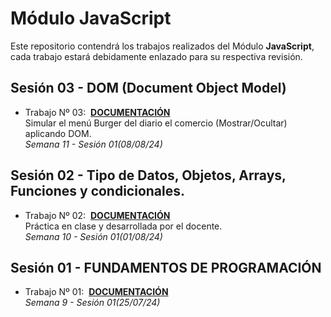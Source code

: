# Módulo JavaScript
Este repositorio contendrá los trabajos realizados del Módulo **JavaScript**, cada trabajo estará debidamente enlazado para su respectiva revisión. 


## Sesión 03 - DOM (Document Object Model)

- Trabajo Nº 03:&nbsp;&nbsp;[**DOCUMENTACIÓN**](./JS_03/)  
Simular el menú Burger del diario el comercio (Mostrar/Ocultar) aplicando DOM.  
*Semana 11 - Sesión 01(08/08/24)*

## Sesión 02 - Tipo de Datos, Objetos, Arrays, Funciones y condicionales.

- Trabajo Nº 02:&nbsp;&nbsp;[**DOCUMENTACIÓN**](./JS_02/)  
Práctica en clase y desarrollada por el docente.  
*Semana 10 - Sesión 01(01/08/24)*

## Sesión 01 - FUNDAMENTOS DE PROGRAMACIÓN

- Trabajo Nº 01:&nbsp;&nbsp;[**DOCUMENTACIÓN**](./JS_01/)  
*Semana 9 - Sesión 01(25/07/24)*
